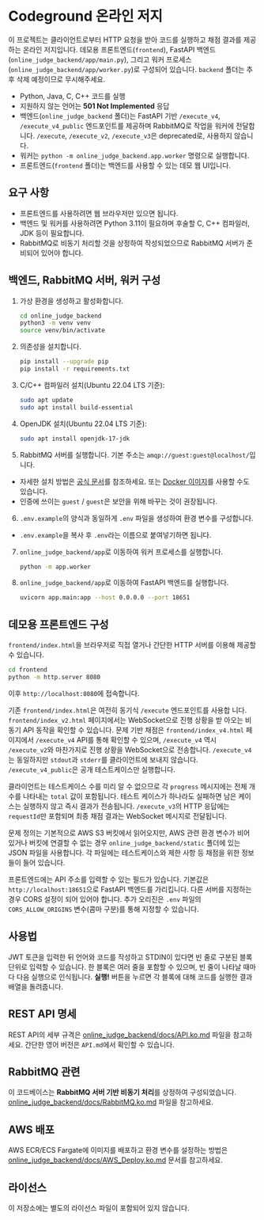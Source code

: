 # Codeground 온라인 저지

이 프로젝트는 클라이언트로부터 HTTP 요청을 받아 코드를 실행하고 채점 결과를 제공하는 온라인 저지입니다. 데모용 프론트엔드(`frontend`), FastAPI 백엔드(`online_judge_backend/app/main.py`), 그리고 워커 프로세스(`online_judge_backend/app/worker.py`)로 구성되어 있습니다. `backend` 폴더는 추후 삭제 예정이므로 무시해주세요.

- Python, Java, C, C++ 코드를 실행
- 지원하지 않는 언어는 **501 Not Implemented** 응답
- 백엔드(`online_judge_backend` 폴더)는 FastAPI 기반 `/execute_v4`, `/execute_v4_public` 엔드포인트를 제공하며 RabbitMQ로 작업을 워커에 전달합니다. `/execute`, `/execute_v2`, `/execute_v3`은 deprecated로, 사용하지 않습니다.
- 워커는 `python -m online_judge_backend.app.worker` 명령으로 실행합니다.
- 프론트엔드(`frontend` 폴더)는 백엔드를 사용할 수 있는 데모 웹 UI입니다.

## 요구 사항
- 프론트엔드를 사용하려면 웹 브라우저만 있으면 됩니다.
- 백엔드 및 워커를 사용하려면 Python 3.11이 필요하며 후술할 C, C++ 컴파일러, JDK 등이 필요합니다.
- RabbitMQ로 비동기 처리할 것을 상정하여 작성되었으므로 RabbitMQ 서버가 준비되어 있어야 합니다.

## 백엔드, RabbitMQ 서버, 워커 구성
1. 가상 환경을 생성하고 활성화합니다.
   ```bash
   cd online_judge_backend
   python3 -m venv venv
   source venv/bin/activate
   ```
2. 의존성을 설치합니다.
   ```bash
   pip install --upgrade pip
   pip install -r requirements.txt
   ```
3. C/C++ 컴파일러 설치(Ubuntu 22.04 LTS 기준):
   ```bash
   sudo apt update
   sudo apt install build-essential
   ```
4. OpenJDK 설치(Ubuntu 22.04 LTS 기준):
   ```bash
   sudo apt install openjdk-17-jdk
   ```
5. RabbitMQ 서버를 실행합니다. 기본 주소는 `amqp://guest:guest@localhost/`입니다.
- 자세한 설치 방법은 [공식 문서](https://www.rabbitmq.com/docs/install-debian)를 참조하세요. 또는 [Docker 이미지](https://hub.docker.com/_/rabbitmq)를 사용할 수도 있습니다.
- 인증에 쓰이는 `guest` / `guest`은 보안을 위해 바꾸는 것이 권장됩니다.

6. `.env.example`의 양식과 동일하게 `.env` 파일을 생성하여 환경 변수를 구성합니다.
- `.env.example`을 복사 후 `.env`라는 이름으로 붙여넣기하면 됩니다.

7. `online_judge_backend/app`로 이동하여 워커 프로세스를 실행합니다.
   ```bash
   python -m app.worker
   ```
8. `online_judge_backend/app`로 이동하여 FastAPI 백엔드를 실행합니다.
   ```bash
   uvicorn app.main:app --host 0.0.0.0 --port 18651
   ```

## 데모용 프론트엔드 구성
`frontend/index.html`을 브라우저로 직접 열거나 간단한 HTTP 서버를 이용해 제공할 수 있습니다.

```bash
cd frontend
python -m http.server 8080
```
이후 `http://localhost:8080`에 접속합니다.

기존 `frontend/index.html`은 여전히 동기식 `/execute` 엔드포인트를 사용합
니다. `frontend/index_v2.html` 페이지에서는 WebSocket으로 진행 상황을 받
아오는 비동기 API 동작을 확인할 수 있습니다. 문제 기반 채점은
`frontend/index_v4.html` 페이지에서 `/execute_v4` API를 통해 확인할 수 있으며, `/execute_v4` 역시 `/execute_v2`와 마찬가지로 진행 상황을 WebSocket으로 전송합니다. `/execute_v4`는 동일하지만 `stdout`과 `stderr`를 클라이언트에 보내지 않습니다. `/execute_v4_public`은 공개 테스트케이스만 실행합니다.

클라이언트는 테스트케이스 수를 미리 알 수 없으므로 각 `progress` 메시지에는 전체 개수를 나타내는 `total` 값이 포함됩니다. 테스트 케이스가 하나라도 실패하면 남은 케이스는 실행하지 않고 즉시 결과가 전송됩니다. `/execute_v3`의 HTTP 응답에는 `requestId`만 포함되며 최종 채점 결과는 WebSocket 메시지로 전달됩니다.

문제 정의는 기본적으로 AWS S3 버킷에서 읽어오지만, AWS 관련 환경 변수가 비어 있거나 버킷에 연결할 수 없는 경우 `online_judge_backend/static` 폴더에 있는 JSON 파일을 사용합니다. 각 파일에는 테스트케이스와 제한 사항 등 채점을 위한 정보들이 들어 있습니다.

프론트엔드에는 API 주소를 입력할 수 있는 필드가 있습니다. 기본값은 `http://localhost:18651`으로 FastAPI 백엔드를 가리킵니다. 다른 서버를 지정하는 경우 CORS 설정이 되어 있어야 합니다. 추가 오리진은 `.env` 파일의 `CORS_ALLOW_ORIGINS` 변수(콤마 구분)를 통해 지정할 수 있습니다.

## 사용법
JWT 토큰을 입력한 뒤 언어와 코드를 작성하고 STDIN이 있다면 빈 줄로 구분된 블록 단위로 입력할 수 있습니다. 한 블록은 여러 줄을 포함할 수 있으며, 빈 줄이 나타날 때마다 다음 실행으로 인식됩니다. **실행!** 버튼을 누르면 각 블록에 대해 코드를 실행한 결과 배열을 돌려줍니다.

## REST API 명세
REST API의 세부 규격은 [online_judge_backend/docs/API.ko.md](online_judge_backend/docs/API.ko.md) 파일을 참고하세요. 간단한 영어 버전은 `API.md`에서 확인할 수 있습니다.

## RabbitMQ 관련
이 코드베이스는 **RabbitMQ 서버 기반 비동기 처리**를 상정하여 구성되었습니다. [online_judge_backend/docs/RabbitMQ.ko.md](online_judge_backend/docs/RabbitMQ.ko.md) 파일을 참고하세요.

## AWS 배포
AWS ECR/ECS Fargate에 이미지를 배포하고 환경 변수를 설정하는 방법은
[online_judge_backend/docs/AWS_Deploy.ko.md](online_judge_backend/docs/AWS_Deploy.ko.md)
문서를 참고하세요.

## 라이선스
이 저장소에는 별도의 라이선스 파일이 포함되어 있지 않습니다.
